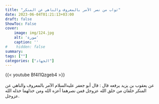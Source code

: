 ```yaml
---
title: "ثواب من نصر الآمر بالمعروف والناهي عن المنكر"
date: 2023-06-04T01:21:13+03:00
draft: false
ShowToc: False
cover:
    image: img/124.jpg
    alt: 'صورة'
    caption: ''
#    hidden: false
summary: 
tags: [""]
categories: ["الجهاد"]
---
```

{{< youtube Bf4I1Qzgeb4 >}}  
 <br>
عن يعقوب بن يزيد يرفعه قال : قال أبو جعفر عليه‌السلام
الآمر بالمعروف والناهي عن المنكر خلقان من خلق الله عزوجل فمن
نصرهما أعزه الله ومن خذلهما خذله الله عزوجل.

